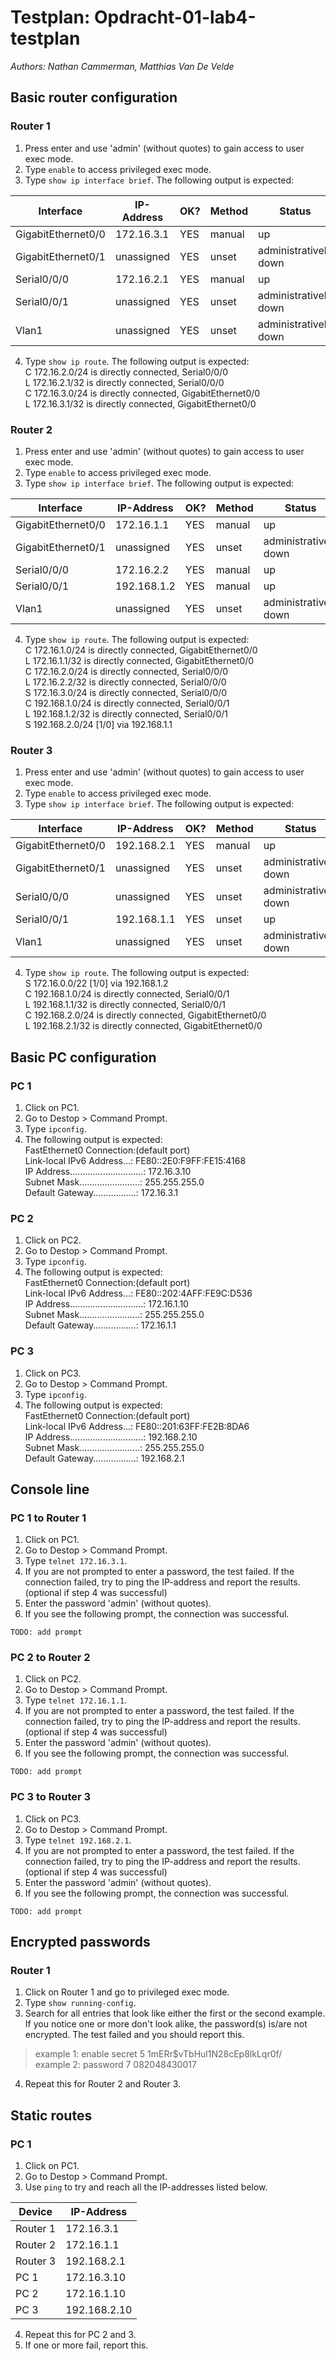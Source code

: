 # Testplan: Opdracht-01-lab4-testplan
*Authors: Nathan Cammerman, Matthias Van De Velde*

## Basic router configuration
### Router 1
1. Press enter and use 'admin' (without quotes) to gain access to user exec mode.
2. Type `enable` to access privileged exec mode.
3. Type `show ip interface brief`. The following output is expected:  

| Interface | IP-Address | OK? | Method | Status | Protocol |
|---|---|---|---|---|---|
| GigabitEthernet0/0 | 172.16.3.1 | YES | manual | up | up |
| GigabitEthernet0/1 | unassigned  | YES | unset |administratively down | down |
| Serial0/0/0 | 172.16.2.1 | YES | manual | up | up |
| Serial0/0/1 | unassigned | YES | unset | administratively down | down |
| Vlan1 | unassigned | YES | unset | administratively down | down |

4. Type `show ip route`. The following output is expected:  
C       172.16.2.0/24 is directly connected, Serial0/0/0  
L       172.16.2.1/32 is directly connected, Serial0/0/0  
C       172.16.3.0/24 is directly connected, GigabitEthernet0/0  
L       172.16.3.1/32 is directly connected, GigabitEthernet0/0 

### Router 2
1. Press enter and use 'admin' (without quotes) to gain access to user exec mode.
2. Type `enable` to access privileged exec mode.
3. Type `show ip interface brief`. The following output is expected:  

| Interface | IP-Address | OK? | Method | Status | Protocol |
|---|---|---|---|---|---|
| GigabitEthernet0/0 | 172.16.1.1 | YES | manual | up | up |
| GigabitEthernet0/1 | unassigned  | YES | unset |administratively down | down |
| Serial0/0/0 | 172.16.2.2 | YES | manual | up | up |
| Serial0/0/1 | 192.168.1.2 | YES | manual | up | up |
| Vlan1 | unassigned | YES | unset | administratively down | down |

4. Type `show ip route`. The following output is expected:  
C       172.16.1.0/24 is directly connected, GigabitEthernet0/0  
L       172.16.1.1/32 is directly connected, GigabitEthernet0/0  
C       172.16.2.0/24 is directly connected, Serial0/0/0  
L       172.16.2.2/32 is directly connected, Serial0/0/0  
S       172.16.3.0/24 is directly connected, Serial0/0/0  
C       192.168.1.0/24 is directly connected, Serial0/0/1  
L       192.168.1.2/32 is directly connected, Serial0/0/1  
S    192.168.2.0/24 [1/0] via 192.168.1.1  

### Router 3
1. Press enter and use 'admin' (without quotes) to gain access to user exec mode.
2. Type `enable` to access privileged exec mode.
3. Type `show ip interface brief`. The following output is expected:  

| Interface | IP-Address | OK? | Method | Status | Protocol |
|---|---|---|---|---|---|
| GigabitEthernet0/0 | 192.168.2.1 | YES | manual | up | up |
| GigabitEthernet0/1 | unassigned  | YES | unset |administratively down | down |
| Serial0/0/0 | unassigned | YES | unset | administratively down | down |
| Serial0/0/1 | 192.168.1.1 | YES | unset | up | up |
| Vlan1 | unassigned | YES | unset | administratively down | down |

4. Type `show ip route`. The following output is expected:  
S       172.16.0.0/22 [1/0] via 192.168.1.2  
C       192.168.1.0/24 is directly connected, Serial0/0/1  
L       192.168.1.1/32 is directly connected, Serial0/0/1  
C       192.168.2.0/24 is directly connected, GigabitEthernet0/0  
L       192.168.2.1/32 is directly connected, GigabitEthernet0/0  


## Basic PC configuration
### PC 1
1. Click on PC1.
2. Go to Destop > Command Prompt.
3. Type `ipconfig`.
4. The following output is expected:  
FastEthernet0 Connection:(default port)  
Link-local IPv6 Address...: FE80::2E0:F9FF:FE15:4168  
IP Address.............................: 172.16.3.10  
Subnet Mask........................: 255.255.255.0  
Default Gateway.................: 172.16.3.1  

### PC 2
1. Click on PC2.
2. Go to Destop > Command Prompt.
3. Type `ipconfig`.
4. The following output is expected:  
FastEthernet0 Connection:(default port)  
Link-local IPv6 Address...: FE80::202:4AFF:FE9C:D536  
IP Address.............................: 172.16.1.10  
Subnet Mask........................: 255.255.255.0  
Default Gateway.................: 172.16.1.1  

### PC 3
1. Click on PC3.
2. Go to Destop > Command Prompt.
3. Type `ipconfig`.
4. The following output is expected:  
FastEthernet0 Connection:(default port)  
Link-local IPv6 Address...: FE80::201:63FF:FE2B:8DA6  
IP Address.............................: 192.168.2.10  
Subnet Mask........................: 255.255.255.0  
Default Gateway.................: 192.168.2.1  


## Console line
### PC 1 to Router 1
1. Click on PC1.
2. Go to Destop > Command Prompt.
3. Type `telnet 172.16.3.1`.
4. If you are not prompted to enter a password, the test failed. If the connection failed, try to ping the IP-address and report the results.  
(optional if step 4 was successful)
5. Enter the password 'admin' (without quotes).
6. If you see the following prompt, the connection was successful.
```
TODO: add prompt
```

### PC 2 to Router 2
1. Click on PC2.
2. Go to Destop > Command Prompt.
3. Type `telnet 172.16.1.1`.
4. If you are not prompted to enter a password, the test failed. If the connection failed, try to ping the IP-address and report the results.  
(optional if step 4 was successful)
5. Enter the password 'admin' (without quotes).
6. If you see the following prompt, the connection was successful.
```
TODO: add prompt
```

### PC 3 to Router 3
1. Click on PC3.
2. Go to Destop > Command Prompt.
3. Type `telnet 192.168.2.1`.
4. If you are not prompted to enter a password, the test failed. If the connection failed, try to ping the IP-address and report the results.  
(optional if step 4 was successful)
5. Enter the password 'admin' (without quotes).
6. If you see the following prompt, the connection was successful.
```
TODO: add prompt
```

## Encrypted passwords
### Router 1
1. Click on Router 1 and go to privileged exec mode.
2. Type `show running-config`.
3. Search for all entries that look like either the first or the second example. If you notice one or more don't look alike, the password(s) is/are not encrypted. The test failed and you should report this.  

> example 1: enable secret 5 $1$mERr$vTbHul1N28cEp8lkLqr0f/  
> example 2: password 7 082048430017  

4. Repeat this for Router 2 and Router 3.  


## Static routes
### PC 1
1. Click on PC1.
2. Go to Destop > Command Prompt.
3. Use `ping` to try and reach all the IP-addresses listed below.  

| Device | IP-Address |
|---|---|
| Router 1 | 172.16.3.1 |
| Router 2 | 172.16.1.1 |
| Router 3 | 192.168.2.1 |
| PC 1 | 172.16.3.10 |
| PC 2 | 172.16.1.10 |
| PC 3 | 192.168.2.10 |

4. Repeat this for PC 2 and 3.
5. If one or more fail, report this.
